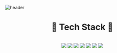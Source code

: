 ![header](https://capsule-render.vercel.app/api?type=Waving&color=auto&height=300&section=header&text=yujung-Jang&fontSize=90)

<div align="center">
  <h1>🎨 Tech Stack 🎨</h1>
  <br>
  <img src="https://img.shields.io/badge/Java-007396?style=for-the-badge&logo=java&logoColor=white"> 
  
  <img src="https://img.shields.io/badge/Spring-6DB33F?style=for-the-badge&logo=Spring&logoColor=white">
  <img src="https://img.shields.io/badge/Spring Boot-6DB33F?style=for-the-badge&logo=SpringBoot&logoColor=white">
  
  <img src="https://img.shields.io/badge/Thymeleaf-005F0F?style=for-the-badge&logo=Thymeleaf&logoColor=white">
  
  <img src="https://img.shields.io/badge/Oracle-F80000?style=for-the-badge&logo=Oracle&logoColor=white">
  <img src="https://img.shields.io/badge/MySQL-4479A1?style=for-the-badge&logo=MySQL&logoColor=white">

  <img src="https://img.shields.io/badge/github-181717?style=for-the-badge&logo=github&logoColor=white">
  </br>
</div>
